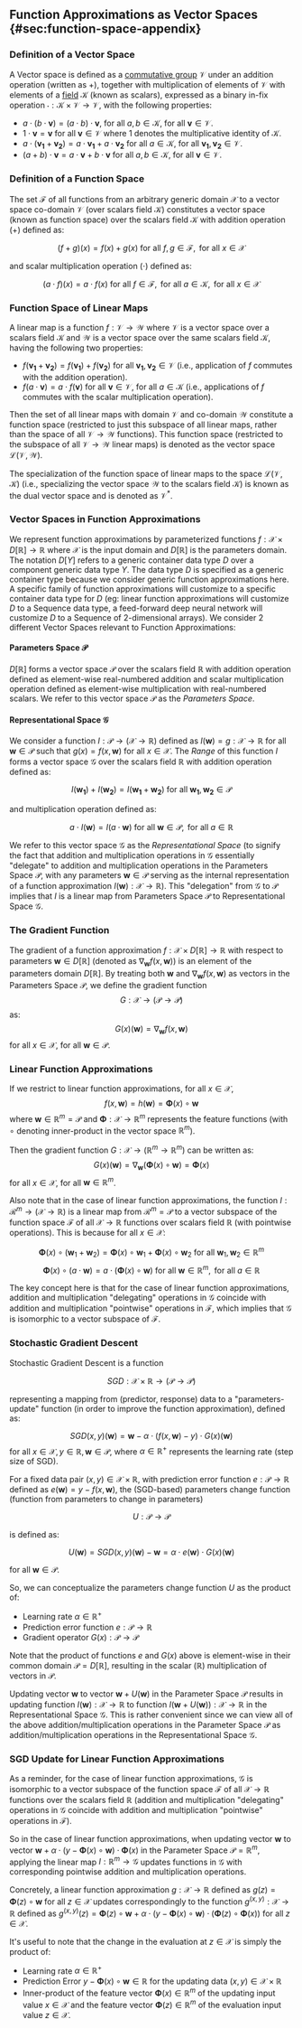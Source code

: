 ## Function Approximations as Vector Spaces {#sec:function-space-appendix}

### Definition of a Vector Space

A Vector space is defined as a [commutative group](https://en.wikipedia.org/wiki/Abelian_group) $\mathcal{V}$ under an addition operation (written as $+$), together with multiplication of elements of $\mathcal{V}$ with elements of a [field](https://en.wikipedia.org/wiki/Field_(mathematics)) $\mathcal{K}$ (known as scalars), expressed as a binary in-fix operation $\cdot: \mathcal{K} \times \mathcal{V} \rightarrow \mathcal{V}$, with the following properties:

- $a \cdot (b \cdot \bm{v}) = (a \cdot b) \cdot \bm{v}$, for all $a, b \in \mathcal{K}$, for all $\bm{v} \in \mathcal{V}$.
- $1 \cdot \bm{v} = \bm{v}$ for all $\bm{v} \in \mathcal{V}$ where $1$ denotes the multiplicative identity of $\mathcal{K}$.
- $a \cdot (\bm{v_1} + \bm{v_2}) = a \cdot \bm{v_1} + a \cdot \bm{v_2}$ for all $a \in \mathcal{K}$, for all $\bm{v_1}, \bm{v_2} \in \mathcal{V}$.
- $(a + b) \cdot \bm{v} = a \cdot \bm{v} + b \cdot \bm{v}$ for all $a, b \in \mathcal{K}$, for all $\bm{v} \in \mathcal{V}$.

### Definition of a Function Space

The set $\mathcal{F}$ of all functions from an arbitrary generic domain $\mathcal{X}$ to a vector space co-domain $\mathcal{V}$ (over scalars field $\mathcal{K}$) constitutes a vector space (known as function space) over the scalars field $\mathcal{K}$ with addition operation ($+$) defined as:

$$(f + g)(x) = f(x) + g(x) \text{ for all } f, g \in \mathcal{F}, \text{ for all } x \in \mathcal{X}$$

and scalar multiplication operation ($\cdot$) defined as:

$$(a \cdot f)(x) = a \cdot f(x) \text{ for all } f \in \mathcal{F}, \text{ for all } a \in \mathcal{K}, \text{ for all } x \in \mathcal{X}$$

### Function Space of Linear Maps

A linear map is a function $f: \mathcal{V} \rightarrow \mathcal{W}$ where $\mathcal{V}$ is a vector space over a scalars field $\mathcal{K}$ and $\mathcal{W}$ is a vector space over the same scalars field $\mathcal{K}$, having the following two properties:

- $f(\bm{v_1} + \bm{v_2}) = f(\bm{v_1}) + f(\bm{v_2})$ for all $\bm{v_1}, \bm{v_2} \in \mathcal{V}$ (i.e., application of $f$ commutes with the addition operation).
- $f(a \cdot \bm{v}) = a \cdot f(\bm{v})$ for all $\bm{v} \in \mathcal{V}$, for all $a \in \mathcal{K}$ (i.e., applications of $f$ commutes with the scalar multiplication operation).

Then the set of all linear maps with domain $\mathcal{V}$ and co-domain $\mathcal{W}$ constitute a function space (restricted to just this subspace of all linear maps, rather than the space of all $\mathcal{V} \rightarrow \mathcal{W}$ functions). This function space (restricted to the subspace of all $\mathcal{V} \rightarrow \mathcal{W}$ linear maps) is denoted as the vector space $\mathcal{L}(\mathcal{V}, \mathcal{W})$.

The specialization of the function space of linear maps to the space $\mathcal{L}(\mathcal{V}, \mathcal{K})$ (i.e., specializing the vector space $\mathcal{W}$ to the scalars field $\mathcal{K}$) is known as the dual vector space and is denoted as $\mathcal{V}^*$.

### Vector Spaces in Function Approximations

We represent function approximations by parameterized functions $f: \mathcal{X} \times D[\mathbb{R}] \rightarrow \mathbb{R}$ where $\mathcal{X}$ is the input domain and $D[\mathbb{R}]$ is the parameters domain. The notation $D[Y]$ refers to a generic container data type $D$ over a component generic data type $Y$. The data type $D$ is specified as a generic container type because we consider generic function approximations here. A specific family of function approximations will customize to a specific container data type for $D$ (eg: linear function approximations will customize $D$ to a Sequence data type, a feed-forward deep neural network will customize $D$ to a Sequence of 2-dimensional arrays). We consider 2 different Vector Spaces relevant to Function Approximations:

#### Parameters Space $\mathcal{P}$

$D[\mathbb{R}]$ forms a vector space $\mathcal{P}$ over the scalars field $\mathbb{R}$ with addition operation defined as element-wise real-numbered addition and scalar multiplication operation defined as element-wise multiplication with real-numbered scalars. We refer to this vector space $\mathcal{P}$ as the *Parameters Space*.

#### Representational Space $\mathcal{G}$

We consider a function $I: \mathcal{P} \rightarrow (\mathcal{X} \rightarrow \mathbb{R})$ defined as $I(\bm{w}) = g: \mathcal{X} \rightarrow \mathbb{R}$ for all $\bm{w} \in \mathcal{P}$ such that $g(x) = f(x, \bm{w})$ for all $x \in \mathcal{X}$. The *Range* of this function $I$ forms a vector space $\mathcal{G}$ over the scalars field $\mathbb{R}$ with addition operation defined as:

$$I(\bm{w_1}) + I(\bm{w_2}) = I(\bm{w_1} + \bm{w_2}) \text{ for all } \bm{w_1}, \bm{w_2} \in \mathcal{P}$$

and multiplication operation defined as:

$$a \cdot I(\bm{w}) = I(a \cdot \bm{w}) \text{ for all } \bm{w} \in \mathcal{P}, \text{ for all } a \in \mathbb{R}$$

We refer to this vector space $\mathcal{G}$ as the *Representational Space* (to signify the fact that addition and multiplication operations in $\mathcal{G}$ essentially "delegate" to addition and multiplication operations in the Parameters Space $\mathcal{P}$, with any parameters $\bm{w} \in \mathcal{P}$ serving as the internal representation of a function approximation $I(\bm{w}): \mathcal{X} \rightarrow \mathbb{R}$). This "delegation" from $\mathcal{G}$ to $\mathcal{P}$ implies that $I$ is a linear map from Parameters Space $\mathcal{P}$ to Representational Space $\mathcal{G}$.

### The Gradient Function

The gradient of a function approximation $f: \mathcal{X} \times D[\mathbb{R}] \rightarrow \mathbb{R}$ with respect to parameters $\bm{w} \in D[\mathbb{R}]$ (denoted as $\nabla_{\bm{w}} f(x, \bm{w})$) is an element of the parameters domain $D[\mathbb{R}]$. By treating both $\bm{w}$ and $\nabla_{\bm{w}} f(x, \bm{w})$ as vectors in the Parameters Space $\mathcal{P}$, we define the gradient function
$$G: \mathcal{X} \rightarrow (\mathcal{P} \rightarrow \mathcal{P})$$
as:
$$G(x)(\bm{w}) = \nabla_{\bm{w}} f(x, \bm{w})$$
for all $x \in \mathcal{X}$, for all $\bm{w} \in \mathcal{P}$.

### Linear Function Approximations

If we restrict to linear function approximations, for all $x \in \mathcal{X}$,
$$f(x, \bm{w}) = h(\bm{w}) = \bm{\Phi}(x) \circ \bm{w}$$
where $\bm{w} \in \mathbb{R}^m = \mathcal{P}$ and $\bm{\Phi}: \mathcal{X} \rightarrow \mathbb{R}^m$ represents the feature functions (with $\circ$ denoting inner-product in the vector space $\mathbb{R}^m$).

Then the gradient function $G: \mathcal{X} \rightarrow (\mathbb{R}^m \rightarrow \mathbb{R}^m)$ can be written as:
$$G(x)(\bm{w}) = \nabla_{\bm{w}} (\bm{\Phi}(x) \circ \bm{w}) = \bm{\Phi}(x)$$
for all $x \in \mathcal{X}$, for all $\bm{w} \in \mathbb{R}^m$.

Also note that in the case of linear function approximations, the function $I: \mathcal{R}^m \rightarrow (\mathcal{X} \rightarrow \mathbb{R})$ is a linear map from $\mathcal{R}^m = \mathcal{P}$ to a vector subspace of the function space $\mathcal{F}$ of all $\mathcal{X} \rightarrow \mathbb{R}$ functions over scalars field $\mathbb{R}$ (with pointwise operations). This is because for all $x \in \mathcal{X}$:

$$\bm{\Phi}(x) \circ (\bm{w}_1 + \bm{w}_2) = \bm{\Phi}(x) \circ \bm{w}_1 + \bm{\Phi}(x) \circ \bm{w}_2 \text{ for all } \bm{w}_1, \bm{w}_2 \in \mathbb{R}^m$$
$$\bm{\Phi}(x) \circ (a \cdot \bm{w}) = a \cdot (\bm{\Phi}(x) \circ \bm{w}) \text{ for all } \bm{w} \in \mathbb{R}^m, \text{ for all } a \in \mathbb{R}$$

The key concept here is that for the case of linear function approximations, addition and multiplication "delegating" operations in $\mathcal{G}$ coincide with addition and multiplication "pointwise" operations in $\mathcal{F}$, which implies that $\mathcal{G}$ is isomorphic to a vector subspace of $\mathcal{F}$.

### Stochastic Gradient Descent

Stochastic Gradient Descent is a function

$$SGD: \mathcal{X} \times \mathbb{R} \rightarrow (\mathcal{P} \rightarrow \mathcal{P})$$

representing a mapping from (predictor, response) data to a "parameters-update" function (in order to improve the function approximation), defined as:

$$SGD(x, y)(\bm{w}) = \bm{w} - \alpha \cdot (f(x, \bm{w}) - y) \cdot G(x)(\bm{w})$$
for all $x \in \mathcal{X}, y \in \mathbb{R}, \bm{w} \in \mathcal{P}$, where $\alpha \in \mathbb{R}^+$ represents the learning rate (step size of SGD).

For a fixed data pair $(x, y) \in \mathcal{X} \times \mathbb{R}$, with prediction error function $e: \mathcal{P} \rightarrow \mathbb{R}$ defined as $e(\bm{w}) = y - f(x, \bm{w})$, the (SGD-based) parameters change function (function from parameters to change in parameters)

$$U: \mathcal{P} \rightarrow \mathcal{P}$$

is defined as:

$$U(\bm{w}) = SGD(x, y)(\bm{w}) - \bm{w} = \alpha \cdot e(\bm{w}) \cdot G(x)(\bm{w})$$

for all $\bm{w} \in \mathcal{P}$.

So, we can conceptualize the parameters change function $U$ as the product of:

- Learning rate $\alpha \in \mathbb{R}^+$
- Prediction error function $e: \mathcal{P} \rightarrow \mathbb{R}$
- Gradient operator $G(x): \mathcal{P} \rightarrow \mathcal{P}$

Note that the product of functions $e$ and $G(x)$ above is element-wise in their common domain $\mathcal{P} = D[\mathbb{R}]$, resulting in the scalar ($\mathbb{R}$) multiplication of vectors in $\mathcal{P}$.

Updating vector $\bm{w}$ to vector $\bm{w} + U(\bm{w})$ in the Parameter Space $\mathcal{P}$ results in updating function $I(\bm{w}): \mathcal{X} \rightarrow \mathbb{R}$ to function $I(\bm{w} + U(\bm{w})): \mathcal{X} \rightarrow \mathbb{R}$ in the Representational Space $\mathcal{G}$. This is rather convenient since we can view all of the above addition/multiplication operations in the Parameter Space $\mathcal{P}$ as addition/multiplication operations in the Representational Space $\mathcal{G}$.

### SGD Update for Linear Function Approximations

As a reminder, for the case of linear function approximations, $\mathcal{G}$ is isomorphic to a vector subspace of the function space $\mathcal{F}$ of all $\mathcal{X} \rightarrow \mathbb{R}$ functions over the scalars field $\mathbb{R}$ (addition and multiplication "delegating" operations in $\mathcal{G}$ coincide with addition and multiplication "pointwise" operations in $\mathcal{F}$).

So in the case of linear function approximations, when updating vector $\bm{w}$ to vector $\bm{w} + \alpha \cdot (y - \bm{\Phi}(x) \circ \bm{w}) \cdot \bm{\Phi}(x)$ in the Parameter Space $\mathcal{P} = \mathbb{R}^m$, applying the linear map $I: \mathbb{R}^m \rightarrow \mathcal{G}$ updates functions in $\mathcal{G}$ with corresponding pointwise addition and multiplication operations.

Concretely, a linear function approximation $g: \mathcal{X} \rightarrow \mathbb{R}$ defined as $g(z) = \bm{\Phi}(z) \circ \bm{w}$ for all $z \in \mathcal{X}$ updates correspondingly to the function $g^{(x,y)}: \mathcal{X} \rightarrow \mathbb{R}$ defined as $g^{(x,y)}(z) = \bm{\Phi}(z) \circ \bm{w} + \alpha \cdot (y - \bm{\Phi}(x) \circ \bm{w}) \cdot (\bm{\Phi}(z) \circ \bm{\Phi}(x))$ for all $z \in \mathcal{X}$.

It's useful to note that the change in the evaluation at $z \in \mathcal{X}$ is simply the product of:

- Learning rate $\alpha \in \mathbb{R}^+$
- Prediction Error $y - \bm{\Phi}(x) \circ \bm{w} \in \mathbb{R}$ for the updating data $(x,y) \in \mathcal{X} \times \mathbb{R}$
- Inner-product of the feature vector $\bm{\Phi}(x) \in \mathbb{R}^m$ of the updating input value $x \in \mathcal{X}$ and the feature vector $\bm{\Phi}(z) \in \mathbb{R}^m$ of the evaluation input value $z \in \mathcal{X}$.
